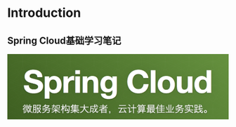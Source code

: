 # Introduction

## Spring Cloud基础学习笔记

<img src="./pic/image-20200219192743200.png" alt="image-20200219192743200" style="zoom:50%;" />

